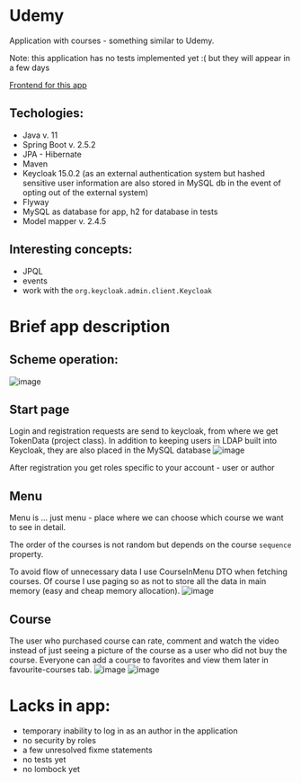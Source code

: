 # Udemy
Application with courses - something similar to Udemy.

Note: this application has no tests implemented yet :( but they will appear in a few days

[Frontend for this app](https://github.com/KarolXX/Udemy-react)

## Techologies:
* Java v. 11
* Spring Boot v. 2.5.2
* JPA - Hibernate
* Maven
* Keycloak 15.0.2 (as an external authentication system but hashed sensitive user information are also stored in MySQL db in the event of opting out of the external system)
* Flyway
* MySQL as database for app, h2 for database in tests
* Model mapper v. 2.4.5

## Interesting concepts:
* JPQL
* events
* work with the `org.keycloak.admin.client.Keycloak`

# Brief app description
## Scheme operation:
![image](https://user-images.githubusercontent.com/71709330/172498398-c3f4eafc-cb24-4894-a6ec-297151317389.png)

## Start page
Login and registration requests are send to keycloak, from where we get TokenData (project class).
In addition to keeping users in LDAP built into Keycloak, they are also placed in the MySQL database
![image](https://user-images.githubusercontent.com/71709330/163377719-39ec7303-57eb-497d-89a8-9883098efe5f.png)

After registration you get roles specific to your account - user or author

## Menu
Menu is ... just menu - place where we can choose which course we want to see in detail.

The order of the courses is not random but depends on the course `sequence` property.

To avoid flow of unnecessary data I use CourseInMenu DTO when fetching courses.
Of course I use paging so as not to store all the data in main memory (easy and cheap memory allocation).
![image](https://user-images.githubusercontent.com/71709330/163381342-09b06988-a6ed-48e4-9fec-bf327323a7df.png)

## Course
The user who purchased course can rate, comment and watch the video instead of just seeing a picture of the course as a user who did not buy the course.
Everyone can add a course to favorites and view them later in favourite-courses tab.
![image](https://user-images.githubusercontent.com/71709330/163387792-a0254ec4-7099-4b87-ad52-1d00a071f5df.png)
![image](https://user-images.githubusercontent.com/71709330/163387462-9d20e5bc-70a0-49f5-b662-35fddf421f83.png)



# Lacks in app:
* temporary inability to log in as an author in the application
* no security by roles
* a few unresolved fixme statements
* no tests yet
* no lombock yet

